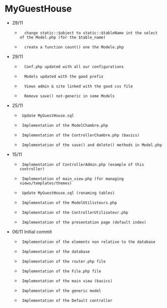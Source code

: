 # MyGuestHouse

- 29/11
    *       change static::$object to static::$tableName int the select of the Model.php (for the $table_name)
    *       create a function count() one the Modele.php 

- 29/11
    *       Conf.php updated with all our configurations
    *       Models updated with the good prefix
    *       Views admin & site linked with the good css file
    *       Remove save() not-generic in some Models

- 25/11
     *      Update MyGuestHouse.sql
     *      Implementation of the ModelChambre.php 
     *      Implementation of the ControllerChambre.php (basics)
     *      Implementation of the save() and delete() methods in Model.php


- 15/11
     *      Implementation of ControllerAdmin.php (example of this controller)
     *      Implementation of main_view.php (for managing views/templates/themes)
     *      Update MyGuestHouse.sql (renaming tables)
     *      Implementation of the ModelUtilisteurs.php
     *      Implementation of the ControllerUtilisateur.php   
     *      Implementation of the presentation page (default index)        
     

- 06/11   Initial commit
     *      Implementation of the elements non relative to the database
     *      Implementation of the database
     *      Implementation of the router.php file
     *      Implementation of the File.php file
     *      Implementation of the main view (basics)
     *      Implementation of the generic model
     *      Implementation of the Default controller
